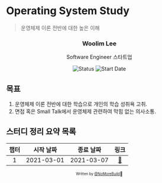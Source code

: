 # Operating System Study

> 운영체제 이론 전반에 대한 높은 이해

<div align="center">

<h3>Woolim Lee</h3>
<p>Software Engineer 스타트업</p>

![Status](https://img.shields.io/badge/Status-Study%20Hard-blue.svg)
![Start Date](https://img.shields.io/badge/Start%20Date-2021--03--01-23d16b.svg)

</div>

## 목표

1. 운영체제 이론 전반에 대한 학습으로 개인의 학습 성취욕 고취.
2. 면접 혹은 Small Talk에서 운영체제 관련하여 막힘 없는 의사소통.

## 스터디 정리 요약 목록

| 챕터 | 시작 날짜  | 종료 날짜  |             링크             |
| :--: | :--------: | :--------: | :--------------------------: |
|  1   | 2021-03-01 | 2021-03-07 | [:link:](chapter1/README.md) |

<div align="center">

<sub><sup>Written by <a href="https://github.com/NoMoreBuild">@NoMoreBuild</a></sup></sub><small>🍔</small>

</div>
